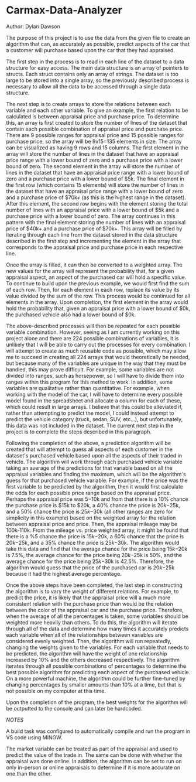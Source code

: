 # Carmax-Data-Analyzer
Author: Dylan Dawson

The purpose of this project is to use the data from the given file to create an algorithm that can, as accurately as possible, predict aspects of the car that a customer will purchase based upon the car that they had appraised.


The first step in the process is to read in each line of the dataset to a data structure for easy access. The main data structure is an array of pointers to structs. Each struct contains only an array of strings. The dataset is too large to be stored into a single array, so the previously described process is necessary to allow all the data to be accessed through a single data structure.

The next step is to create arrays to store the relations between each variable and each other variable. To give an example, the first relation to be calculated is between appraisal price and purchase price. To determine this, an array is first created to store the number of lines of the dataset that contain each possible combination of appraisal price and purchase price. There are 9 possible ranges for appraisal price and 15 possible ranges for purchase price, so the array will be 9x15=135 elements in size. The array can be visualized as having 9 rows and 15 columns. The first element in the array will store the number of lines in the dataset that have an appraisal price range with a lower bound of zero and a purchase price with a lower bound of zero. The second element in the array will store the number of lines in the dataset that have an appraisal price range with a lower bound of zero and a purchase price with a lower bound of $5k. The final element in the first row (which contains 15 elements) will store the number of lines in the dataset that have an appraisal price range with a lower bound of zero and a purchase price of $70k+ (as this is the highest range in the dataset). After this element, the second row begins with the element storing the total number of lines with an appraisal price with a lower bound of $5k and a purchase price with a lower bound of zero. The array continues in this pattern with the final element storing the number of lines with an appraisal price of $40k+ and a purchase price of $70k+. This array will be filled by iterating through each line from the dataset stored in the data structure described in the first step and incrementing the element in the array that corresponds to the appraisal price and purchase price in each respective line.

Once the array is filled, it can then be converted to a weighted array. The new values for the array will represent the probability that, for a given appraisal aspect, an aspect of the purchased car will hold a specific value. To continue to build upon the previous example, we would first find the sum of each row. Then, for each element in each row, replace its value by its value divided by the sum of the row. This process would be continued for all elements in the array. Upon completion, the first element in the array would hold the probability that, given an appraisal price with a lower bound of $0k, the purchased vehicle also had a lower bound of $0k.

The above-described processes will then be repeated for each possible variable combination. However, seeing as I am currently working on this project alone and there are 224 possible combinations of variables, it is unlikely that I will be able to carry out the processes for every combination. I will attempt to create as much reusable code as possible, which may allow me to succeed in creating all 224 arrays that would theoretically be needed, but because many of the variables are unique in the way that they must be handled, this may prove difficult. For example, some variables are not divided into ranges, such as horsepower, so I will have to divide them into ranges within this program for this method to work. In addition, some variables are qualitative rather than quantitative. For example, when working with the model of the car, I will have to determine every possible model found in the spreadsheet and allocate a column for each of these, which could result in large arrays. I believe that this could be alleviated if, rather than attempting to predict the model, I could instead attempt to predict the vehicle category (truck, sedan, SUV, etc...), but unfortunately, this data was not included in the dataset. The current next step in the project is to complete the steps described in this paragraph.

Following the completion of the above, a prediction algorithm will be created that will attempt to guess all aspects of each customer in the dataset's purchased vehicle based upon all the aspects of their traded in vehicle. The algorithm will work through each purchased vehicle variable taking an average of the predictions for that variable based on all the appraisal variables and finding the maximum, which will be the algorithm's guess for that purchased vehicle variable. For example, if the price was the first variable to be predicted by the algorithm, then it would first calculate the odds for each possible price range based on the appraisal price. Perhaps the appraisal price was $5-$10k and from that there is a 10% chance the purchase price is $15k to $20k, a 40% chance the price is $20k-$25k, and a 50% chance the price is $25k-$30k (all other ranges are zero for simplicity in this example) based on the weighted array for the relation between appraisal price and price. Then, the appraisal mileage may be 100k-110k. From the mileage vs. price weighted array, it might be found that there is a %5 chance the price is $15k-$20k, a 60% chance that the price is $20k-$25k, and a 35% chance the price is $25k-$30k. The algorithm would take this data and find that the average chance for the price being $15k-$20k is 7.5%, the average chance for the price being $20k-$25k is 50%, and the average chance for the price being $25k-$30k is 42.5%. Therefore, the algorithm would guess that the price of the purchased car is $20k-$25k because it had the highest average percentage.

Once the above steps have been completed, the last step in constructing the algorithm is to vary the weight of different relations. For example, to predict the price, it is likely that the appraisal price will a much more consistent relation with the purchase price than would be the relation between the color of the appraisal car and the purchase price. Therefore, when the average of all the percentages is taken, some variables should be weighted more heavily than others. To do this, the algorithm will iterate through all of the data and determine how many times it accurately predicts each variable when all of the relationships between variables are considered evenly weighted. Then, the algorithm will run repeatedly, changing the weights given to the variables. For each variable that needs to be predicted, the algorithm will have the weight of one relationship increased by 10% and the others decreased respectively. The algorithm iterates through all possible combinations of percentages to determine the best possible algorithm for predicting each aspect of the purchased vehicle. On a more powerful machine, the algorithm could be further fine-tuned by changing percentages by smaller amounts than 10% at a time, but that is not possible on my computer at this time.

Upon the completion of the program, the best weights for the algorithm will be outputted to the console and can later be hardcoded.

*NOTES* 

A build task was configured to automatically compile and run the program in VS code using MINGW.

The market variable can be treated as part of the appraisal and used to predict the value of the trade in. The same can be done with whether the appraisal was done online.
In addition, the algorithm can be set to run on only in-person or online appraisals to determine if it is more accurate on one than the other.
